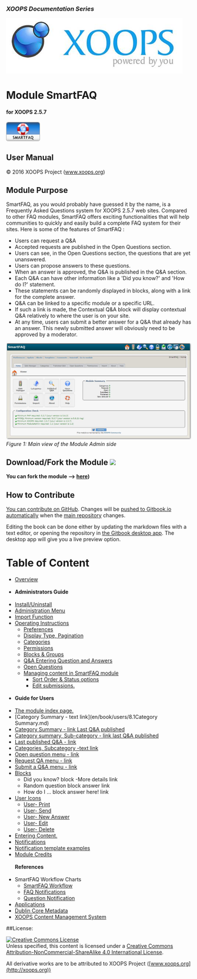 ### _XOOPS Documentation Series_
![logoXoops.jpg](en/assets/logoXoops.jpg)

# Module SmartFAQ
#### for XOOPS 2.5.7

![logoModule.png](en/assets/logoModule.png)

## User Manual

© 2016 XOOPS Project (www.xoops.org)

## Module Purpose

SmartFAQ, as you would probably have guessed it by the name, is a Frequently Asked Questions system for XOOPS 2.5.7 web sites. Compared to other FAQ modules, SmartFAQ offers exciting functionalities that will help communities to quickly and easily build a complete FAQ system for their sites. Here is some of the features of SmartFAQ :

- Users can request a Q&A
- Accepted requests are published in the Open Questions section.
- Users can see, in the Open Questions section, the questions that are yet unanswered.
- Users can propose answers to these questions.
- When an answer is approved, the Q&A is published in the Q&A section.
- Each Q&A can have other information like a 'Did you know?' and 'How do I?' statement.
- These statements can be randomly displayed in blocks, along with a link for the complete answer.
- Q&A can be linked to a specific module or a specific URL.
- If such a link is made, the Contextual Q&A block will display contextual Q&A relatively to where the user is on your site.
- At any time, users can submit a better answer for a Q&A that already has an answer. This newly submitted answer will obviously need to be approved by a moderator.

![image001.png](en/assets/img1.jpg)
*Figure 1: Main view of the Module Admin side*

## Download/Fork the Module ![](http://xoops.org/images/forkit.png) 

**You can fork the module --> [here](https://github.com/XoopsModules25x/smartfaq))** 

## How to Contribute

[You can contribute on GitHub](https://github.com/XoopsDocs/smartfaq-tutorial). Changes will be [pushed to Gitbook.io automatically](https://www.gitbook.com/book/xoops/smartfaq-tutorial/activity) when the [main repository](https://github.com/XoopsDocs/smartfaq-tutorial) changes.

Editing the book can be done either by updating the markdown files with a text editor, or opening the repository in [the Gitbook desktop app](https://github.com/GitbookIO/editor/blob/master/README.md). The desktop app will give you a live preview option.

# Table of Content

* [Overview](en/book/0introduction.md)<br><br>
* **Administrators Guide**<br><br>
* [Install/Uninstall](en/book/admin/1install.md)
* [Administration Menu](en/book/admin/2administration.md)
* [Import Function](en/book/admin/2import.md)
* [Operating Instructions](en/book/admin/4.0operations.md)
    * [Preferences](en/book/admin/4.1preferences.md)
    * [Display Type, Pagination](en/book/admin/4.1preferences2.md) 
    * [Categories](en/book/admin/4.2categories.md)
    * [Permissions](en/book/admin/4.3permissions.md)
    * [Blocks & Groups](en/book/admin/4.4blocks.md)
    * [Q&A Entering Question and Answers](en/book/admin/4.5entering_q+a.md)
    * [Open Questions](en/book/admin/4.6openquestions.md)
    * [Managing content in SmartFAQ module](en/book/admin/4.7.0managingcontent.md)
        * [Sort Order & Status options](en/book/admin/4.7.1sortorder.md)
        * [Edit submissions.](en/book/admin/4.7.1editsubmission.md)<br><br>
* **Guide for Users** <br><br>
* [The module index page.](en/book/users/8.0IndexPage.md)
* [Category Summary - text link](en/book/users/8.1Category Summary.md)
* [Category Summary - link Last Q&A published](en/book/users/8.2summarylastlink.md)
* [Category summary, Sub-category - link last Q&A published](en/book/users/8.3summarysubcategory.md)
* [Last published Q&A - link](en/book/users/8.4lastpublished.md)
* [Categories, Subcategory -text link](en/book/users/8.5subcategories.md)
* [Open question menu - link](en/book/users/8.6openquestion.md)
* [Request QA menu - link](en/book/users/8.7requestmenu.md)
* [Submit a Q&A menu - link](en/book/users/8.8submitmenu.md)
* [Blocks](en/book/users/8.9Blocks.md)
    * Did you know? block -More details link
    * Random question block answer link
    * How do I ... block answer here! link
* [User Icons](en/book/users/9.0UserIcons.md)
    * [User- Print](en/book/users/9.1User-Print.md)
    * [User- Send](en/book/users/9.2User-Send.md)
    * [User- New Answer](en/book/users/9.3User-NewAnswer.md)
    * [User- Edit](en/book/users/9.4User-Edit.md)
    * [User- Delete](en/book/users/9.5User-Delete.md)
* [Entering Content.](en/book/users/10EnterContent.md)
* [Notifications](en/book/users/11Notifications.md)
* [Notification template examples](en/book/users/11.1NotificationsTemplates.md)
* [Module Credits](en/book/9credits.md)
<br><br>**References**<br><br>
* SmartFAQ Workflow Charts
    * [SmartFAQ Workflow](en/book/references/workflow1.md)
    * [FAQ Notifications](en/book/references/workflow2.md)
    * [Question Notification](en/book/references/workflow3.md)
* [Applications](en/book/references/12.1Applications.md)
* [Dublin Core Metadata](en/book/references/12.2Dublin.md)
* [XOOPS Content Management System](en/book/references/12.4XOOPS.md)


##License:

<a rel="license" href="http://creativecommons.org/licenses/by-nc-sa/4.0/"><img alt="Creative Commons License" style="border-width:0" src="https://i.creativecommons.org/l/by-nc-sa/4.0/88x31.png" /></a><br />Unless specified, this content is licensed under a <a rel="license" href="http://creativecommons.org/licenses/by-nc-sa/4.0/">Creative Commons Attribution-NonCommercial-ShareAlike 4.0 International License</a>.

All derivative works are to be attributed to XOOPS Project ([www.xoops.org](http://xoops.org))
